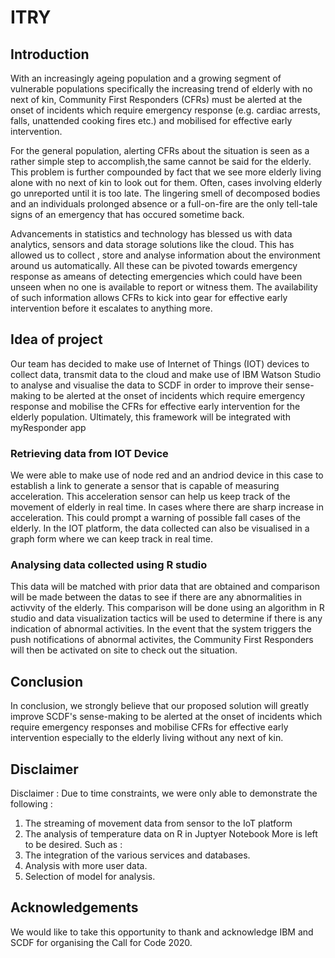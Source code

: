 # ITRY
## Introduction
With an increasingly ageing population and a growing segment of vulnerable populations specifically the increasing trend of elderly with no next of kin, Community First Responders (CFRs) must be alerted at the onset of incidents which require emergency response (e.g. cardiac arrests, falls, unattended cooking fires etc.) and mobilised for effective early intervention.

For the general population, alerting CFRs about the situation is seen as a rather simple step to accomplish,the same cannot be said for the elderly. This problem is further compounded by fact that we see more elderly living alone with no next of kin to look out for them. Often, cases involving elderly go unreported until it is too late. The lingering smell of decomposed bodies and an individuals prolonged absence or a full-on-fire are the only tell-tale signs of an emergency that has occured sometime back.

Advancements in statistics and technology has blessed us with data analytics, sensors and data storage solutions like the cloud. This has allowed us to collect , store and analyse information about the environment around us automatically. All these can be pivoted towards emergency response as ameans of detecting emergencies which could have been unseen when no one is available to report or witness them. The availability of such information allows CFRs to kick into gear for effective early intervention before it escalates to anything more.

## Idea of project

Our team has decided to make use of Internet of Things (IOT) devices to collect data, transmit data to the cloud and make use of IBM Watson Studio to analyse and visualise the data to SCDF in order to improve their sense-making to be alerted at the onset of incidents which require emergency response and mobilise the CFRs for effective early intervention for the elderly population. Ultimately, this framework will be integrated with myResponder app

### Retrieving data from IOT Device

We were able to make use of node red and an andriod device in this case to establish a link to generate a sensor that is capable of measuring acceleration. This acceleration sensor can help us keep track of the movement of elderly in real time. In cases where there are sharp increase in acceleration. This could prompt a warning of possible fall cases of the elderly. In the IOT platform, the data collected can also be visualised in a graph form where we can keep track in real time.

### Analysing data collected using R studio 

This data will be matched with prior data that are obtained and comparison will be made between the datas to see if there are any abnormalities in activvity of the elderly. This comparison will be done using an algorithm in R studio and data visualization tactics will be used to determine if there is any indication of abnormal activities. In the event that the system triggers the push notifications of abnormal activites, the Community First Responders will then be activated on site to check out the situation. 

## Conclusion
In conclusion,  we strongly believe that our proposed solution will greatly improve SCDF's sense-making to be alerted at the onset of incidents which require emergency responses and mobilise CFRs for effective early intervention especially to the elderly living without any next of kin.

## Disclaimer
Disclaimer : Due to time constraints, we were only able to demonstrate the following :
1.	The streaming of movement data from sensor to the IoT platform
2.	The analysis of temperature data on R in Juptyer Notebook
More is left to be desired. Such as :
1.	The integration of the various services and databases. 
2.	Analysis with more user data.
3.	Selection of model for analysis.

## Acknowledgements
We would like to take this opportunity to thank and acknowledge IBM and SCDF for organising the Call for Code 2020.
